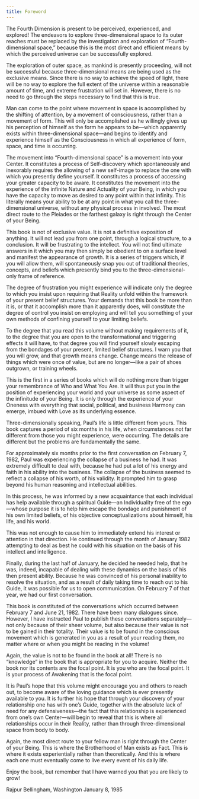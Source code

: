 ```yaml
---
title: Foreword
---
```


The Fourth Dimension is present to be perceived, experienced, and explored! The
endeavors to explore three-dimensional space to its outer reaches must be
replaced by the investigation and exploration of “Fourth-dimensional space,”
because this is the most direct and efficient means by which the perceived
universe can be successfully explored.

The exploration of outer space, as mankind is presently proceeding, will not be
successful because three-dimensional means are being used as the exclusive
means. Since there is no way to achieve the speed of light, there will be no
way to explore the full extent of the universe within a reasonable amount of
time, and extreme frustration will set in. However, there is no need to go
through the steps necessary to find that this is true.

Man can come to the point where movement in space is accomplished by the
shifting of attention, by a movement of consciousness, rather than a movement
of form. This will only be accomplished as he willingly gives up his perception
of himself as the form he appears to be—which apparently exists within
three-dimensional space—and begins to identify and experience himself as the
Consciousness in which all experience of form, space, and time is occurring.

The movement into “Fourth-dimensional space” is a movement into your Center. It
constitutes a process of Self-discovery which spontaneously and inexorably
requires the allowing of a new self-image to replace the one with which you
presently define yourself. It constitutes a process of accessing your greater
capacity to be aware. It constitutes the movement into the experience of the
infinite Nature and Actuality of your Being, in which you have the capacity to
move as desired to any point within that infinity. This literally means your
ability to be at any point in what you call the three-dimensional universe,
without any physical process in involved. The most direct route to the Pleiades
or the farthest galaxy is right through the Center of your Being.

This book is not of exclusive value. It is not a definitive exposition of
anything. It will not lead you from one point, through a logical structure, to
a conclusion. It will be frustrating to the intellect. You will not find
ultimate answers in it which you may then simply be obedient to on a surface
level and manifest the appearance of growth. It is a series of triggers which,
if you will allow them, will spontaneously snap you out of traditional
theories, concepts, and beliefs which presently bind you to the
three-dimensional-only frame of reference.

The degree of frustration you might experience will indicate only the degree to
which you insist upon requiring that Reality unfold within the framework of
your present belief structures. Your demands that this book be more than it is,
or that it accomplish more than it apparently does, will constitute the degree
of control you insist on employing and will tell you something of your own
methods of confining yourself to your limiting beliefs.

To the degree that you read this volume without making requirements of it, to
the degree that you are open to the transformational and triggering effects it
will have, to that degree you will find yourself slowly escaping from the
bondages of your present, limited belief structures. I warn you that you will
grow, and that growth means change. Change means the release of things which
were once of value, but are no longer—like a pair of shoes outgrown, or
training wheels.

This is the first in a series of books which will do nothing more than trigger
your remembrance of Who and What You Are. It will thus put you in the position
of experiencing your world and your universe as some aspect of the infinitude
of your Being. It is only through the experience of your Oneness with
everything that social, political, and business Harmony can emerge, imbued with
Love as its underlying essence.

Three-dimensionally speaking, Paul’s life is little different from yours. This
book captures a period of six months in his life, when circumstances not far
different from those you might experience, were occurring. The details are
different but the problems are fundamentally the same.

For approximately six months prior to the first conversation on February 7,
1982, Paul was experiencing the collapse of a business he had. It was extremely
difficult to deal with, because he had put a lot of his energy and faith in his
ability into the business. The collapse of the business seemed to reflect a
collapse of his worth, of his validity. It prompted him to grasp beyond his
human reasoning and intellectual abilities.

In this process, he was informed by a new acquaintance that each individual has
help available through a spiritual Guide—an Individuality free of the ego—whose
purpose it is to help him escape the bondage and punishment of his own limited
beliefs, of his objective conceptualizations about himself, his life, and his
world.

This was not enough to cause him to immediately extend his interest or
attention in that direction. He continued through the month of January 1982
attempting to deal as best he could with his situation on the basis of his
intellect and intelligence.

Finally, during the last half of January, he decided he needed help, that he
was, indeed, incapable of dealing with these dynamics on the basis of his then
present ability. Because he was convinced of his personal inability to resolve
the situation, and as a result of daily taking time to reach out to his Guide,
it was possible for us to open communication. On February 7 of that year, we
had our first conversation.

This book is constituted of the conversations which occurred between February 7
and June 21, 1982. There have been many dialogues since. However, I have
instructed Paul to publish these conversations separately—not only because of
their sheer volume, but also because their value is not to be gained in their
totality. Their value is to be found in the conscious movement which is
generated in you as a result of your reading them, no matter where or when you
might be reading in the volume!

Again, the value is not to be found in the book at all! There is no “knowledge”
in the book that is appropriate for you to acquire. Neither the book nor its
contents are the focal point. It is you who are the focal point. It is your
process of Awakening that is the focal point.

It is Paul’s hope that this volume might encourage you and others to reach out,
to become aware of the loving guidance which is ever presently available to
you. It is further his hope that through your discovery of your relationship
one has with one’s Guide, together with the absolute lack of need for any
defensiveness—the fact that this relationship is experienced from one’s own
Center—will begin to reveal that this is where all relationships occur in their
Reality, rather than through three-dimensional space from body to body.

Again, the most direct route to your fellow man is right through the Center of
your Being. This is where the Brotherhood of Man exists as Fact. This is where
it exists experientially rather than theoretically. And this is where each one
must eventually come to live every event of his daily life.

Enjoy the book, but remember that I have warned you that you are likely to
grow!

Rajpur Bellingham, Washington January 8, 1985

